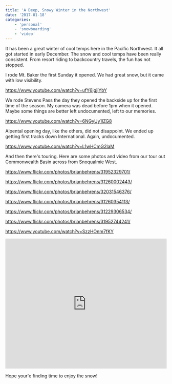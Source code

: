 ```yaml
---
title: 'A Deep, Snowy Winter in the Northwest'
date: '2017-01-18'
categories:
    - 'personal'
    - 'snowboarding'
    - 'video'
---
```


It has been a great winter of cool temps here in the Pacific Northwest. It all got started in early December. The snow and cool temps have been really consistent. From resort riding to backcountry travels, the fun has not stopped.

I rode Mt. Baker the first Sunday it opened. We had great snow, but it came with low visibility.

https://www.youtube.com/watch?v=ufY6jgjiYbY

We rode Stevens Pass the day they opened the backside up for the first time of the season. My camera was dead before 1pm when it opened. Maybe some things are better left undocumented, left to our memories.

https://www.youtube.com/watch?v=6NGyUy1lZG8

Alpental opening day, like the others, did not disappoint. We ended up getting first tracks down International. Again, undocumented.

https://www.youtube.com/watch?v=L1wHCmG2laM

And then there's touring. Here are some photos and video from our tour out Commonwealth Basin across from Snoqualmie West.

https://www.flickr.com/photos/brianbehrens/31952329701/

https://www.flickr.com/photos/brianbehrens/31260002443/

https://www.flickr.com/photos/brianbehrens/32031546376/

https://www.flickr.com/photos/brianbehrens/31260354113/

https://www.flickr.com/photos/brianbehrens/31229306534/

https://www.flickr.com/photos/brianbehrens/31952744241/

https://www.youtube.com/watch?v=SzzHOnm7fKY

<iframe src="https://www.strava.com/activities/819311402/embed/e7e52ad1aad1eca0575e1700815fb81218ad7fe7" width="100%" height="405" frameborder="0" scrolling="no"></iframe>

Hope your'e finding time to enjoy the snow!
